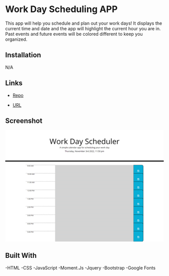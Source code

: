 # Work Day Scheduling APP
This app will help you schedule and plan out your work days! It displays the current time and date and the app will highlight the current hour you are in. Past events and future events will be colored different to keep you organized. 

## Installation
N/A

## Links 
- [Repo](https://github.com/marissa-a-darr/workday-scheduling-app)

- [URL](https://marissa-a-darr.github.io/workday-scheduling-app/)

## Screenshot 

![Workday Scheduling App](./assets/schedulerscreenshot.png)

## Built With
-HTML
-CSS
-JavaScript
-Moment.Js
-Jquery
-Bootstrap 
-Google Fonts